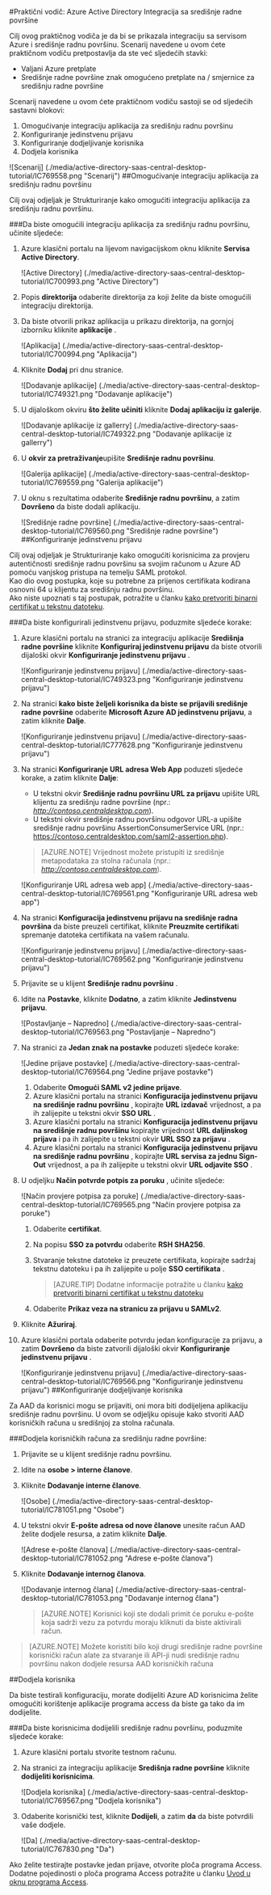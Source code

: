 <properties 
    pageTitle="Praktični vodič: Azure Active Directory Integracija sa središnje radnu površinu | Microsoft Azure" 
    description="Saznajte kako koristiti središnje radnu površinu s Azure Active Directory da biste omogućili jedinstvenu prijavu, automatiziranog dodjele resursa i više!" 
    services="active-directory" 
    authors="jeevansd"  
    documentationCenter="na" 
    manager="femila"/>
<tags 
    ms.service="active-directory" 
    ms.devlang="na" 
    ms.topic="article" 
    ms.tgt_pltfrm="na" 
    ms.workload="identity" 
    ms.date="09/29/2016" 
    ms.author="jeedes" />

#<a name="tutorial-azure-active-directory-integration-with-central-desktop"></a>Praktični vodič: Azure Active Directory Integracija sa središnje radne površine

Cilj ovog praktičnog vodiča je da bi se prikazala integraciju sa servisom Azure i središnje radnu površinu. Scenarij navedene u ovom ćete praktičnom vodiču pretpostavlja da ste već sljedećih stavki:

-   Valjani Azure pretplate
-   Središnje radne površine znak omogućeno pretplate na / smjernice za središnju radne površine

Scenarij navedene u ovom ćete praktičnom vodiču sastoji se od sljedećih sastavni blokovi:

1.  Omogućivanje integraciju aplikacija za središnju radnu površinu
2.  Konfiguriranje jedinstvenu prijavu
3.  Konfiguriranje dodjeljivanje korisnika
4.  Dodjela korisnika

![Scenarij] (./media/active-directory-saas-central-desktop-tutorial/IC769558.png "Scenarij")
##<a name="enabling-the-application-integration-for-central-desktop"></a>Omogućivanje integraciju aplikacija za središnju radnu površinu

Cilj ovaj odjeljak je Strukturiranje kako omogućiti integraciju aplikacija za središnju radnu površinu.

###<a name="to-enable-the-application-integration-for-central-desktop-perform-the-following-steps"></a>Da biste omogućili integraciju aplikacija za središnju radnu površinu, učinite sljedeće:

1.  Azure klasični portalu na lijevom navigacijskom oknu kliknite **Servisa Active Directory**.

    ![Active Directory] (./media/active-directory-saas-central-desktop-tutorial/IC700993.png "Active Directory")

2.  Popis **direktorija** odaberite direktorija za koji želite da biste omogućili integraciju direktorija.

3.  Da biste otvorili prikaz aplikacija u prikazu direktorija, na gornjoj izborniku kliknite **aplikacije** .

    ![Aplikacija] (./media/active-directory-saas-central-desktop-tutorial/IC700994.png "Aplikacija")

4.  Kliknite **Dodaj** pri dnu stranice.

    ![Dodavanje aplikacije] (./media/active-directory-saas-central-desktop-tutorial/IC749321.png "Dodavanje aplikacije")

5.  U dijaloškom okviru **što želite učiniti** kliknite **Dodaj aplikaciju iz galerije**.

    ![Dodavanje aplikacije iz gallerry] (./media/active-directory-saas-central-desktop-tutorial/IC749322.png "Dodavanje aplikacije iz gallerry")

6.  U **okvir za pretraživanje**upišite **Središnje radnu površinu**.

    ![Galerija aplikacije] (./media/active-directory-saas-central-desktop-tutorial/IC769559.png "Galerija aplikacije")

7.  U oknu s rezultatima odaberite **Središnje radnu površinu**, a zatim **Dovršeno** da biste dodali aplikaciju.

    ![Središnje radne površine] (./media/active-directory-saas-central-desktop-tutorial/IC769560.png "Središnje radne površine")
##<a name="configuring-single-sign-on"></a>Konfiguriranje jedinstvenu prijavu

Cilj ovaj odjeljak je Strukturiranje kako omogućiti korisnicima za provjeru autentičnosti središnje radnu površinu sa svojim računom u Azure AD pomoću vanjskog pristupa na temelju SAML protokol.  
Kao dio ovog postupka, koje su potrebne za prijenos certifikata kodirana osnovni 64 u klijentu za središnju radnu površinu.  
Ako niste upoznati s taj postupak, potražite u članku [kako pretvoriti binarni certifikat u tekstnu datoteku](http://youtu.be/PlgrzUZ-Y1o).



###<a name="to-configure-single-sign-on-perform-the-following-steps"></a>Da biste konfigurirali jedinstvenu prijavu, poduzmite sljedeće korake:

1.  Azure klasični portalu na stranici za integraciju aplikacije **Središnja radne površine** kliknite **Konfiguriraj jedinstvenu prijavu** da biste otvorili dijaloški okvir **Konfiguriranje jedinstvenu prijavu** .

    ![Konfiguriranje jedinstvenu prijavu] (./media/active-directory-saas-central-desktop-tutorial/IC749323.png "Konfiguriranje jedinstvenu prijavu")

2.  Na stranici **kako biste željeli korisnika da biste se prijavili središnje radne površine** odaberite **Microsoft Azure AD jedinstvenu prijavu**, a zatim kliknite **Dalje**.

    ![Konfiguriranje jedinstvenu prijavu] (./media/active-directory-saas-central-desktop-tutorial/IC777628.png "Konfiguriranje jedinstvenu prijavu")

3.  Na stranici **Konfiguriranje URL adresa Web App** poduzeti sljedeće korake, a zatim kliknite **Dalje**: 

    -   U tekstni okvir **Središnje radnu površinu URL za prijavu** upišite URL klijentu za središnju radne površine (npr.: *http://contoso.centraldesktop.com*).
    -   U tekstni okvir središnje radnu površinu odgovor URL-a upišite središnje radnu površinu AssertionConsumerService URL (npr.: https://contoso.centraldesktop.com/saml2-assertion.php).

    >[AZURE.NOTE] Vrijednost možete pristupiti iz središnje metapodataka za stolna računala (npr.: *http://contoso.centraldesktop.com*).

    ![Konfiguriranje URL adresa web app] (./media/active-directory-saas-central-desktop-tutorial/IC769561.png "Konfiguriranje URL adresa web app")

4.  Na stranici **Konfiguracija jedinstvenu prijavu na središnje radna površina** da biste preuzeli certifikat, kliknite **Preuzmite certifikat**i spremanje datoteka certifikata na vašem računalu.

    ![Konfiguriranje jedinstvenu prijavu] (./media/active-directory-saas-central-desktop-tutorial/IC769562.png "Konfiguriranje jedinstvenu prijavu")

5.  Prijavite se u klijent **Središnje radnu površinu** .

6.  Idite na **Postavke**, kliknite **Dodatno**, a zatim kliknite **Jedinstvenu prijavu**.

    ![Postavljanje – Napredno] (./media/active-directory-saas-central-desktop-tutorial/IC769563.png "Postavljanje – Napredno")

7.  Na stranici za **Jedan znak na postavke** poduzeti sljedeće korake:

    ![Jedine prijave postavke] (./media/active-directory-saas-central-desktop-tutorial/IC769564.png "Jedine prijave postavke")

    1.  Odaberite **Omogući SAML v2 jedine prijave**.
    2.  Azure klasični portalu na stranici **Konfiguracija jedinstvenu prijavu na središnje radnu površinu** , kopirajte **URL izdavač** vrijednost, a pa ih zalijepite u tekstni okvir **SSO URL** .
    3.  Azure klasični portalu na stranici **Konfiguracija jedinstvenu prijavu na središnje radnu površinu** kopirajte vrijednost **URL daljinskog prijava** i pa ih zalijepite u tekstni okvir **URL SSO za prijavu** .
    4.  Azure klasični portalu na stranici **Konfiguracija jedinstvenu prijavu na središnje radnu površinu** , kopirajte **URL servisa za jednu Sign-Out** vrijednost, a pa ih zalijepite u tekstni okvir **URL odjavite SSO** .

8.  U odjeljku **Način potvrde potpis za poruku** , učinite sljedeće:

    ![Način provjere potpisa za poruke] (./media/active-directory-saas-central-desktop-tutorial/IC769565.png "Način provjere potpisa za poruke")

    1.  Odaberite **certifikat**.
    2.  Na popisu **SSO za potvrdu** odaberite **RSH SHA256**.
    3.  Stvaranje tekstne datoteke iz preuzete certifikata, kopirajte sadržaj tekstnu datoteku i pa ih zalijepite u polje **SSO certifikata** .  

        >[AZURE.TIP] Dodatne informacije potražite u članku [kako pretvoriti binarni certifikat u tekstnu datoteku](http://youtu.be/PlgrzUZ-Y1o)

    4.  Odaberite **Prikaz veza na stranicu za prijavu u SAMLv2**.

9.  Kliknite **Ažuriraj**.

10. Azure klasični portala odaberite potvrdu jedan konfiguracije za prijavu, a zatim **Dovršeno** da biste zatvorili dijaloški okvir **Konfiguriranje jedinstvenu prijavu** .

    ![Konfiguriranje jedinstvenu prijavu] (./media/active-directory-saas-central-desktop-tutorial/IC769566.png "Konfiguriranje jedinstvenu prijavu")
##<a name="configuring-user-provisioning"></a>Konfiguriranje dodjeljivanje korisnika

Za AAD da korisnici mogu se prijaviti, oni mora biti dodijeljena aplikaciju središnje radnu površinu. U ovom se odjeljku opisuje kako stvoriti AAD korisničkih računa u središnjoj za stolna računala.

###<a name="to-provision-user-accounts-to-central-desktop"></a>Dodjela korisničkih računa za središnju radne površine:

1.  Prijavite se u klijent središnje radnu površinu.

2.  Idite na **osobe \> interne članove**.

3.  Kliknite **Dodavanje interne članove**.

    ![Osobe] (./media/active-directory-saas-central-desktop-tutorial/IC781051.png "Osobe")

4.  U tekstni okvir **E-pošte adresa od nove članove** unesite račun AAD želite dodjele resursa, a zatim kliknite **Dalje**.

    ![Adrese e-pošte članova] (./media/active-directory-saas-central-desktop-tutorial/IC781052.png "Adrese e-pošte članova")

5.  Kliknite **Dodavanje internog članova**.

    ![Dodavanje internog člana] (./media/active-directory-saas-central-desktop-tutorial/IC781053.png "Dodavanje internog člana")

    >[AZURE.NOTE] Korisnici koji ste dodali primit će poruku e-pošte koja sadrži vezu za potvrdu moraju kliknuti da biste aktivirali račun.

>[AZURE.NOTE] Možete koristiti bilo koji drugi središnje radne površine korisnički račun alate za stvaranje ili API-ji nudi središnje radnu površinu nakon dodjele resursa AAD korisničkih računa

##<a name="assigning-users"></a>Dodjela korisnika

Da biste testirali konfiguraciju, morate dodijeliti Azure AD korisnicima želite omogućiti korištenje aplikacije programa access da biste ga tako da im dodijelite.

###<a name="to-assign-users-to-central-desktop-perform-the-following-steps"></a>Da biste korisnicima dodijelili središnje radnu površinu, poduzmite sljedeće korake:

1.  Azure klasični portalu stvorite testnom računu.

2.  Na stranici za integraciju aplikacije **Središnja radne površine** kliknite **dodijeliti korisnicima**.

    ![Dodjela korisnika] (./media/active-directory-saas-central-desktop-tutorial/IC769567.png "Dodjela korisnika")

3.  Odaberite korisnički test, kliknite **Dodijeli**, a zatim **da** da biste potvrdili vaše dodjele.

    ![Da] (./media/active-directory-saas-central-desktop-tutorial/IC767830.png "Da")

Ako želite testirajte postavke jedan prijave, otvorite ploča programa Access. Dodatne pojedinosti o ploča programa Access potražite u članku [Uvod u oknu programa Access](active-directory-saas-access-panel-introduction.md).
